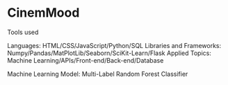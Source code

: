 # CinemMood
Tools used

Languages: HTML/CSS/JavaScript/Python/SQL
Libraries and Frameworks: Numpy/Pandas/MatPlotLib/Seaborn/SciKit-Learn/Flask
Applied Topics: Machine Learning/APIs/Front-end/Back-end/Database

Machine Learning Model: Multi-Label Random Forest Classifier
